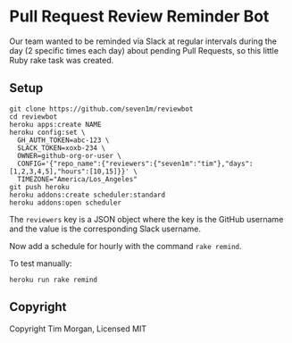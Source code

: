 # Pull Request Review Reminder Bot

Our team wanted to be reminded via Slack at regular intervals during the day (2 specific times each day)
about pending Pull Requests, so this little Ruby rake task was created.

## Setup

```
git clone https://github.com/seven1m/reviewbot
cd reviewbot
heroku apps:create NAME
heroku config:set \
  GH_AUTH_TOKEN=abc-123 \
  SLACK_TOKEN=xoxb-234 \
  OWNER=github-org-or-user \
  CONFIG='{"repo_name":{"reviewers":{"seven1m":"tim"},"days":[1,2,3,4,5],"hours":[10,15]}}' \
  TIMEZONE="America/Los_Angeles"
git push heroku
heroku addons:create scheduler:standard
heroku addons:open scheduler
```

The `reviewers` key is a JSON object where the key is the GitHub username and the value is the corresponding Slack username.

Now add a schedule for hourly with the command `rake remind`.

To test manually:

```
heroku run rake remind
```

## Copyright

Copyright Tim Morgan, Licensed MIT
